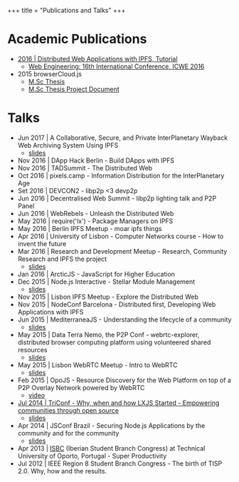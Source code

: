+++
title = "Publications and Talks"
+++

# Academic Publications

- [2016 | Distributed Web Applications with IPFS, Tutorial](https://link.springer.com/chapter/10.1007/978-3-319-38791-8_60)
  - [Web Engineering: 16th International Conference, ICWE 2016](https://books.google.co.uk/books?id=onRBDAAAQBAJ&lpg=PR5&ots=MQfqOBex1w&dq=David%20Dias%20IPFS&lr&pg=PR21#v=onepage&q=David%20Dias%20IPFS&f=false)
- 2015 browserCloud.js
  - [M.Sc Thesis](https://pdfs.semanticscholar.org/b438/811cee91cf2b9a0f082d3f77c47dd85f36a4.pdf)
  - [M.Sc Thesis Project Document](http://algos.inesc-id.pt/~jpa/InscI/poisson/varwwwhtml/portal/ficheiros/publicacoes/10069.pdf)

# Talks

- Jun 2017 | A Collaborative, Secure, and Private InterPlanetary Wayback Web Archiving System Using IPFS
  - [slides](https://www.slideshare.net/DavidDias11/ipwb-and-ipfs-at-wac2017)
- Nov 2016 | DApp Hack Berlin - Build DApps with IPFS
- Nov 2016 | TADSummit - The Distributed Web
- Oct 2016 | pixels.camp - Information Distribution for the InterPlanetary Age
- Set 2016 | DEVCON2 - libp2p <3 devp2p
- Jun 2016 | Decentralised Web Summit - libp2p lighting talk and P2P Panel
- Jun 2016 | WebRebels - Unleash the Distributed Web
- May 2016 | require('lx') - Package Managers on IPFS
- May 2016 | Berlin IPFS Meetup - moar ipfs things
- Apr 2016 | University of Lisbon - Computer Networks course - How to invent the future
- Mar 2016 | Research and Development Meetup - Research, Community Research and IPFS the project
  - [slides](https://www.slideshare.net/DavidDias11/rdm2-the-distributed-web)
- Jan 2016 | ArcticJS - JavaScript for Higher Education
- Dec 2015 | Node.js Interactive - Stellar Module Management
  - [slides](https://www.slideshare.net/DavidDias11/nodejs-interactive)
- Nov 2015 | Lisbon IPFS Meetup - Explore the Distributed Web
- Nov 2015 | NodeConf Barcelona - Distributed first, Developing Web Applications with IPFS
- Jun 2015 | MediterraneaJS - Understanding the lifecycle of a community
  - [slides](http://www.slideshare.net/DavidDias11/understanding-the-community-lifecycle)
- May 2015 | Data Terra Nemo, the P2P Conf - webrtc-explorer, distributed browser computing platform using volunteered shared resources
  - [slides](http://www.slideshare.net/DavidDias11/p2p-resource-discovery-for-the-browser)
- May 2015 | Lisbon WebRTC Meetup - Intro to WebRTC
  - [slides](https://www.slideshare.net/DavidDias11/lisboa-webrtc-intro-to-webrtc)
- Feb 2015 | OpoJS - Resource Discovery for the Web Platform on top of a P2P Overlay Network powered by WebRTC
  - [video](https://www.youtube.com/watch?v=fNQGGGE__zI)
- [Jul 2014 | TriConf - Why, when and how LXJS Started - Empowering communities through open source](http://daviddias.me/blog/triconf-2014/)
  - [slides](http://slideshare.net/DavidDias11/triconf-2014-lxjs-the-lisbon-javascript-conference)
- Apr 2014 | JSConf Brazil - Securing Node.js Applications by the community and for the community
  - [slides](http://slideshare.net/DavidDias11/js-conf-br-securing-nodejs-app-by-the-community-and-for-the-community)
- Apr 2013 | [ISBC](http://www.ieee-isbc.org/2013) (Iberian Student Branch Congress) at Technical University of Oporto, Portugal - Super Productivity
- Jul 2012 | IEEE Region 8 Student Branch Congress - The birth of TISP 2.0. Why, how and the results.
